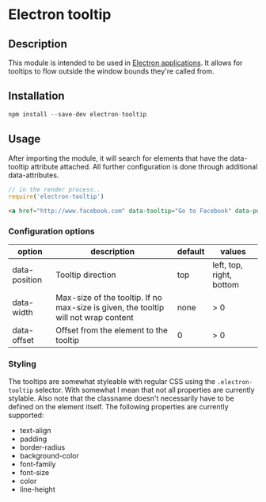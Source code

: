 # Electron tooltip

## Description

This module is intended to be used in [Electron applications](https://electron.atom.io/). It allows for tooltips to flow outside the window bounds they're called from.

## Installation

```javascript
npm install --save-dev electron-tooltip
```

## Usage
After importing the module, it will search for elements that have the data-tooltip attribute attached. All further configuration is done through additional data-attributes.

```javascript
// in the render process..
require('electron-tooltip')
```

```html
<a href="http://www.facebook.com" data-tooltip="Go to Facebook" data-position="bottom"></a>
```

### Configuration options

|option|description|default|values|
|---|---|---|---|
|data-position|Tooltip direction|top|left, top, right, bottom|
|data-width|Max-size of the tooltip. If no max-size is given, the tooltip will not wrap content|none|> 0|
|data-offset|Offset from the element to the tooltip|0|> 0|

### Styling
The tooltips are somewhat styleable with regular CSS using the `.electron-tooltip` selector. With somewhat I mean that not all properties are currently stylable. Also note that the classname doesn't necessarily have to be defined on the element itself. The following properties are currently supported:

- text-align
- padding
- border-radius
- background-color
- font-family
- font-size
- color
- line-height
